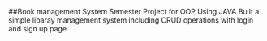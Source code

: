 ##Book management System
Semester Project for OOP Using JAVA
Built a simple libaray management system including CRUD operations with login and sign up page.


